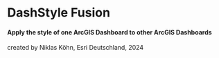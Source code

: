 # DashStyle Fusion
#### Apply the style of one ArcGIS Dashboard to other ArcGIS Dashboards
created by Niklas Köhn, Esri Deutschland, 2024
